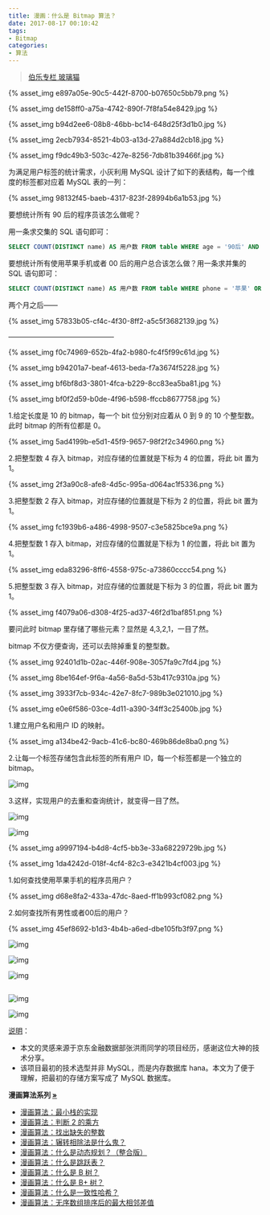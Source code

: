 ```yaml
---
title: 漫画：什么是 Bitmap 算法？
date: 2017-08-17 00:10:42
tags:
- Bitmap
categories:
- 算法
---
```


> [伯乐专栏 玻璃猫](https://mp.weixin.qq.com/s?__biz=MjM5OTA1MDUyMA==&mid=2655438893&idx=2&sn=42383086a358b718d7de569c42b5fbf8&chksm=bd73045a8a048d4c4237d362d7007889740f4b75de565325ee28aeba183380e3e03d1dce37b8&mpshare=1&scene=23&srcid=0817azlyj8TR6xsyxW0KNolG##)


{% asset_img e897a05e-90c5-442f-8700-b07650c5bb79.png %}<!--more-->

{% asset_img de158ff0-a75a-4742-890f-7f8fa54e8429.jpg %}

{% asset_img b94d2ee6-08b8-46bb-bc14-648d25f3d1b0.jpg %}

{% asset_img 2ecb7934-8521-4b03-a13d-27a884d2cb18.jpg %}

{% asset_img f9dc49b3-503c-427e-8256-7db81b39466f.jpg %}

为满足用户标签的统计需求，小灰利用 MySQL 设计了如下的表结构，每一个维度的标签都对应着 MySQL 表的一列：

{% asset_img 98132f45-baeb-4317-823f-28994b6a1b53.jpg %}

要想统计所有 90 后的程序员该怎么做呢？

用一条求交集的 SQL 语句即可：

```SQL
SELECT COUNT(DISTINCT name) AS 用户数 FROM table WHERE age = '90后' AND occupation = '程序员'
```

要想统计所有使用苹果手机或者 00 后的用户总合该怎么做？用一条求并集的 SQL 语句即可：

```SQL
SELECT COUNT(DISTINCT name) AS 用户数 FROM table WHERE phone = '苹果' OR age = '00后'
```

两个月之后——

{% asset_img 57833b05-cf4c-4f30-8ff2-a5c5f3682139.jpg %}

———————————————

{% asset_img f0c74969-652b-4fa2-b980-fc4f5f99c61d.jpg %}

{% asset_img b94201a7-beaf-4613-beda-f7a3674f5228.jpg %}

{% asset_img bf6bf8d3-3801-4fca-b229-8cc83ea5ba81.jpg %}

{% asset_img bf0f2d59-b0de-4f96-b598-ffccb8677758.jpg %}

1.给定长度是 10 的 bitmap，每一个 bit 位分别对应着从 0 到 9 的 10 个整型数。此时 bitmap 的所有位都是 0。

{% asset_img 5ad4199b-e5d1-45f9-9657-98f2f2c34960.png %}

2.把整型数 4 存入 bitmap，对应存储的位置就是下标为 4 的位置，将此 bit 置为 1。

{% asset_img 2f3a90c8-afe8-4d5c-995a-d064ac1f5336.png %}

3.把整型数 2 存入 bitmap，对应存储的位置就是下标为 2 的位置，将此 bit 置为 1。

{% asset_img fc1939b6-a486-4998-9507-c3e5825bce9a.png %}

4.把整型数 1 存入 bitmap，对应存储的位置就是下标为 1 的位置，将此 bit 置为 1。

{% asset_img eda83296-8ff6-4558-975c-a73860cccc54.png %}

5.把整型数 3 存入 bitmap，对应存储的位置就是下标为 3 的位置，将此 bit 置为 1。

{% asset_img f4079a06-d308-4f25-ad37-46f2d1baf851.png %}

要问此时 bitmap 里存储了哪些元素？显然是 4,3,2,1，一目了然。

bitmap 不仅方便查询，还可以去除掉重复的整型数。

{% asset_img 92401d1b-02ac-446f-908e-3057fa9c7fd4.jpg %}

{% asset_img 8be164ef-9f6a-4a56-8a5d-53b417c9310a.jpg %}

{% asset_img 3933f7cb-934c-42e7-8fc7-989b3e021010.jpg %}

{% asset_img e0e6f586-03ce-4d11-a390-34ff3c25400b.jpg %}

1.建立用户名和用户 ID 的映射。

{% asset_img a134be42-9acb-41c6-bc80-469b86de8ba0.png %}

2.让每一个标签存储包含此标签的所有用户 ID，每一个标签都是一个独立的 bitmap。

![img](http://mmbiz.qpic.cn/mmbiz_png/NtO5sialJZGoJyK40iarFL0JB0ReyeO5R8lKWgcehrkBuvqDc36Utnk1G0YPc96hLqH07O5RR85Rbn4657CU0Lfg/640?wx_fmt=png&tp=webp&wxfrom=5&wx_lazy=1)

3.这样，实现用户的去重和查询统计，就变得一目了然。

![img](http://mmbiz.qpic.cn/mmbiz_png/NtO5sialJZGoJyK40iarFL0JB0ReyeO5R8rPmoIBL7u7zeOELWW3qyyB8qJvHavlgtv0sNUNToWUz2KJCicopw3Mw/640?wx_fmt=png&tp=webp&wxfrom=5&wx_lazy=1)

![img](http://mmbiz.qpic.cn/mmbiz_jpg/NtO5sialJZGoJyK40iarFL0JB0ReyeO5R8ib9yxiaOicboy0NeniautjppllOD0p6JJUfFKib3Wq4z4Pp1JPAic0u9d2OA/640?wx_fmt=jpeg&tp=webp&wxfrom=5&wx_lazy=1)

{% asset_img a9997194-b4d8-4cf5-bb3e-33a68229729b.jpg %}

{% asset_img 1da4242d-018f-4cf4-82c3-e3421b4cf003.jpg %}

1.如何查找使用苹果手机的程序员用户？

{% asset_img d68e8fa2-433a-47dc-8aed-ff1b993cf082.png %}

2.如何查找所有男性或者00后的用户？

{% asset_img 45ef8692-b1d3-4b4b-a6ed-dbe105fb3f97.png %}

![img](http://mmbiz.qpic.cn/mmbiz_jpg/NtO5sialJZGoJyK40iarFL0JB0ReyeO5R8jJImp5SyxWa9uGrIP4ZdvY4zhib7FutyXzAzGdicGq1lsnDPWUibmWBrw/640?wx_fmt=jpeg&tp=webp&wxfrom=5&wx_lazy=1)

![img](http://mmbiz.qpic.cn/mmbiz_jpg/NtO5sialJZGoJyK40iarFL0JB0ReyeO5R8Ej9eeJUrSzcx2ABtCjUWZOR3ls8Wrr3ZueJI3JbdvXzrqqBHrFrI1Q/640?wx_fmt=jpeg&tp=webp&wxfrom=5&wx_lazy=1)

![img](http://mmbiz.qpic.cn/mmbiz_jpg/NtO5sialJZGoJyK40iarFL0JB0ReyeO5R8NCMyicpRraPGuPUoA7uqxzfWCGCYchtE929R0fjltqBJWmFDwdibicRBw/640?wx_fmt=jpeg&tp=webp&wxfrom=5&wx_lazy=1)

![img](data:image/gif;base64,iVBORw0KGgoAAAANSUhEUgAAAAEAAAABCAYAAAAfFcSJAAAADUlEQVQImWNgYGBgAAAABQABh6FO1AAAAABJRU5ErkJggg==)

![img](http://mmbiz.qpic.cn/mmbiz_jpg/NtO5sialJZGoJyK40iarFL0JB0ReyeO5R8vwqva08sLaDicgiaQsHhtiaRpIkyEFCfVSnuyAyILELPWUV2LfrBgl8cA/640?wx_fmt=jpeg&tp=webp&wxfrom=5&wx_lazy=1)

![img](http://mmbiz.qpic.cn/mmbiz_jpg/NtO5sialJZGoJyK40iarFL0JB0ReyeO5R8wMhr0IZlYNugSU9vVESJVwd55rYlGZsNp86UVbhia1GeTRiaAuH5DwLA/640?wx_fmt=jpeg&tp=webp&wxfrom=5&wx_lazy=1)

[说明]()：
* 本文的灵感来源于京东金融数据部张洪雨同学的项目经历，感谢这位大神的技术分享。
* 该项目最初的技术选型并非 MySQL，而是内存数据库 hana。本文为了便于理解，把最初的存储方案写成了 MySQL 数据库。

<strong>漫画算法系列 [»]()</strong>

* [漫画算法：最小栈的实现](http://mp.weixin.qq.com/s?__biz=MzI1MTIzMzI2MA==&mid=2650560419&idx=1&sn=535073d4d69cf7fc45074ccb8c25ba1e&chksm=f1fee120c68968367597137515f21ef8d7a8ab68c9f4fce051dae5f2631afdc48ec11a30dd0e&scene=21#wechat_redirect)
* [漫画算法：判断 2 的乘方](http://mp.weixin.qq.com/s?__biz=MzI1MTIzMzI2MA==&mid=2650560448&idx=1&sn=b4ca3d01a438fac78be4077f270974ca&chksm=f1fee143c6896855179eff005164be47c7c662d4c8badf571a79c4acd9e2aca9fd84839ca093&scene=21#wechat_redirect)
* [漫画算法：找出缺失的整数](http://mp.weixin.qq.com/s?__biz=MzI1MTIzMzI2MA==&mid=2650560411&idx=1&sn=2e655df46f082a50a4657a40f292d63a&chksm=f1fee118c689680eba2b9ba965780387aeafd08a72eecb2c748eece85b77631b0a5511f2833b&scene=21#wechat_redirect)
* [漫画算法：辗转相除法是什么鬼？](http://mp.weixin.qq.com/s?__biz=MzI1MTIzMzI2MA==&mid=2650560408&idx=1&sn=db553ce9deedf38c44841e16cb095d2e&chksm=f1fee11bc689680d83ff71d40dc191ee9899b8e5ef4bf9b98001ebb4daf13059a5961586ea1a&scene=21#wechat_redirect)
* [漫画算法：什么是动态规划？（整合版）](http://mp.weixin.qq.com/s?__biz=MzI1MTIzMzI2MA==&mid=2650561168&idx=1&sn=9d1c6f7ba6d651c75399c4aa5254a7d8&chksm=f1feec13c6896505f7886d9455278ad39749d377a63908c59c1fdceb11241e577ff6d66931e4&scene=21#wechat_redirect)
* [漫画算法：什么是跳跃表？](http://mp.weixin.qq.com/s?__biz=MzI1MTIzMzI2MA==&mid=2650561205&idx=1&sn=3c4feb6339e00e13bdd8cc6a11eb0304&chksm=f1feec36c689652085b1b89acd6ca07316140f1c7478249e4b251c204b6cf3a5bb276b0275be&scene=21#wechat_redirect)
* [漫画算法：什么是 B 树？](http://mp.weixin.qq.com/s?__biz=MzI1MTIzMzI2MA==&mid=2650561220&idx=1&sn=2a6d8a0290f967027b1d54456f586405&chksm=f1feec47c689655113fa65f7911a1f59bbd994030ad685152b30e53d643049f969eefaa13058&scene=21#wechat_redirect)
* [漫画算法：什么是 B+ 树？](http://mp.weixin.qq.com/s?__biz=MzI1MTIzMzI2MA==&mid=2650561244&idx=1&sn=df3abafd3aa2f5a3abfe507bfc26982f&chksm=f1feec5fc6896549f89cbb82ee3d8010c63da76814030b285fa29322795de512ccca207064ee&scene=21#wechat_redirect)
* [漫画算法：什么是一致性哈希？](http://mp.weixin.qq.com/s?__biz=MzI1MTIzMzI2MA==&mid=2650561254&idx=1&sn=7500e3e54a573b19ce2fbfa0a82f2b13&chksm=f1feec65c689657386c8913f819bb5253bece3bd56f7fcc725201c925723e2fbc5bfcb962b9c&scene=21#wechat_redirect)
* [漫画算法：无序数组排序后的最大相邻差值](http://mp.weixin.qq.com/s?__biz=MzI1MTIzMzI2MA==&mid=2650560503&idx=1&sn=461c62e9c88fb6fbd30a0a4a59bce76f&chksm=f1fee174c68968628afbcdc7fdbba04daef811dd94de94bf90a6a4e0b907d1b67638eaabe2ff&scene=21#wechat_redirect)
